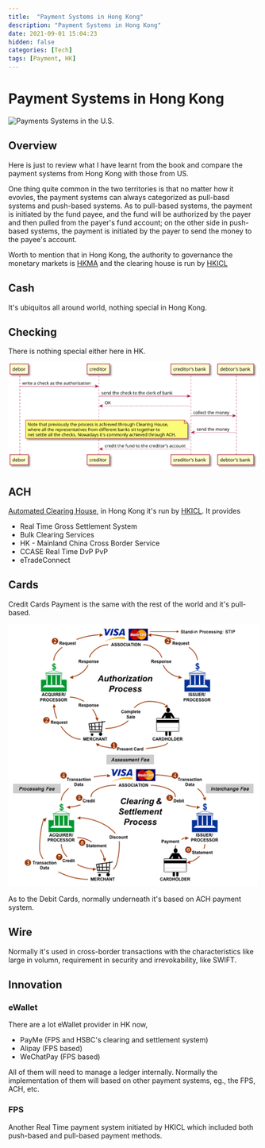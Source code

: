 ```yaml
---
title:  "Payment Systems in Hong Kong"
description: "Payment Systems in Hong Kong"
date: 2021-09-01 15:04:23
hidden: false
categories: [Tech]
tags: [Payment, HK]
---
```


# Payment Systems in Hong Kong

![Payments Systems in the U.S.](https://m.media-amazon.com/images/I/516-NV2qUYL.jpg "https://www.amazon.com/Payments-Systems-U-S-Third-Professional-ebook/dp/B074PB7T1K")

## Overview

Here is just to review what I have learnt from the book and compare the payment systems from Hong Kong with those from US.

One thing quite common in the two territories is that no matter how it evovles, the payment systems can always categorized as pull-basd systems and push-based systems. As to pull-based systems, the payment is initiated by the fund payee, and the fund will be authorized by the payer and then pulled from the payer's fund account; on the other side in push-based systems, the payment is initiated by the payer to send the money to the payee's account.

Worth to mention that in Hong Kong, the authority to governance the monetary markets is [HKMA](https://www.hkma.gov.hk/eng/) and the clearing house is run by [HKICL](https://www.hkicl.com.hk/eng/about_us/company_profile.php)

## Cash

It's ubiquitos all around world, nothing special in Hong Kong. 

## Checking

There is nothing special either here in HK.

![check](check.svg "check")

## ACH

[Automated Clearing House](https://en.wikipedia.org/wiki/Automated_clearing_house), in Hong Kong it's run by [HKICL](https://www.hkicl.com.hk/eng/about_us/company_profile.php). It provides

- Real Time Gross Settlement System
- Bulk Clearing Services
- HK - Mainland China Cross Border Service
- CCASE Real Time DvP PvP
- eTradeConnect

## Cards

Credit Cards Payment is the same with the rest of the world and it's pull-based. 

![credit cards](cards.gif "credit cards")

As to the Debit Cards, normally underneath it's based on ACH payment system.


## Wire

Normally it's used in cross-border transactions with the characteristics like large in volumn, requirement in security and irrevokability, like SWIFT. 

## Innovation

### eWallet

There are a lot eWallet provider in HK now, 

- PayMe (FPS and HSBC's clearing and settlement system)
- Alipay (FPS based)
- WeChatPay (FPS based)

All of them will need to manage a ledger internally. Normally the implementation of them will based on other payment systems, eg., the FPS, ACH, etc.

### FPS

Another Real Time payment system initiated by HKICL which included both push-based and pull-based payment methods.